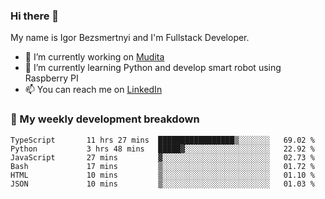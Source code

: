 ### Hi there 👋

My name is Igor Bezsmertnyi and I'm Fullstack Developer.

- 🔭 I’m currently working on [Mudita](https://mudita.com/)
- 🌱 I’m currently learning Python and develop smart robot using Raspberry PI
- 📫 You can reach me on [LinkedIn](https://www.linkedin.com/in/igor-bezsmertnyi-529522114/)

### 🧮 My weekly development breakdown
<!--START_SECTION:waka-->

```text
TypeScript       11 hrs 27 mins  █████████████████▒░░░░░░░   69.02 %
Python           3 hrs 48 mins   █████▓░░░░░░░░░░░░░░░░░░░   22.92 %
JavaScript       27 mins         ▓░░░░░░░░░░░░░░░░░░░░░░░░   02.73 %
Bash             17 mins         ▒░░░░░░░░░░░░░░░░░░░░░░░░   01.72 %
HTML             10 mins         ▒░░░░░░░░░░░░░░░░░░░░░░░░   01.10 %
JSON             10 mins         ▒░░░░░░░░░░░░░░░░░░░░░░░░   01.03 %
```

<!--END_SECTION:waka-->

<!--
**igorbezsmertnyi/igorbezsmertnyi** is a ✨ _special_ ✨ repository because its `README.md` (this file) appears on your GitHub profile.

Here are some ideas to get you started:

- 🔭 I’m currently working on ...
- 🌱 I’m currently learning ...
- 👯 I’m looking to collaborate on ...
- 🤔 I’m looking for help with ...
- 💬 Ask me about ...
- 📫 How to reach me: ...
- 😄 Pronouns: ...
- ⚡ Fun fact: ...
-->
